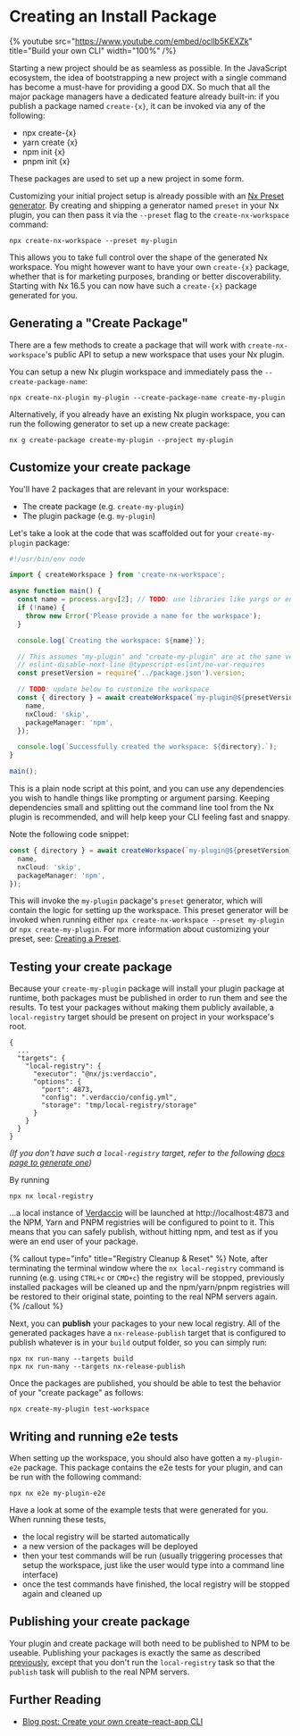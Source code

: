 # Creating an Install Package

{% youtube
src="https://www.youtube.com/embed/ocllb5KEXZk"
title="Build your own CLI"
width="100%" /%}

Starting a new project should be as seamless as possible. In the JavaScript ecosystem, the idea of bootstrapping a new project with a single command has become a must-have for providing a good DX. So much that all the major package managers have a dedicated feature already built-in: if you publish a package named `create-{x}`, it can be invoked via any of the following:

- npx create-{x}
- yarn create {x}
- npm init {x}
- pnpm init {x}

These packages are used to set up a new project in some form.

Customizing your initial project setup is already possible with an [Nx Preset generator](/extending-nx/recipes/create-preset). By creating and shipping a generator named `preset` in your Nx plugin, you can then pass it via the `--preset` flag to the `create-nx-workspace` command:

```shell
npx create-nx-workspace --preset my-plugin
```

This allows you to take full control over the shape of the generated Nx workspace. You might however want to have your own `create-{x}` package, whether that is for marketing purposes, branding or better discoverability. Starting with Nx 16.5 you can now have such a `create-{x}` package generated for you.

## Generating a "Create Package"

There are a few methods to create a package that will work with `create-nx-workspace`'s public API to setup a new workspace that uses your Nx plugin.

You can setup a new Nx plugin workspace and immediately pass the `--create-package-name`:

```shell
npx create-nx-plugin my-plugin --create-package-name create-my-plugin
```

Alternatively, if you already have an existing Nx plugin workspace, you can run the following generator to set up a new create package:

```shell
nx g create-package create-my-plugin --project my-plugin
```

## Customize your create package

You'll have 2 packages that are relevant in your workspace:

- The create package (e.g. `create-my-plugin`)
- The plugin package (e.g. `my-plugin`)

Let's take a look at the code that was scaffolded out for your `create-my-plugin` package:

```typescript {% fileName="packages/create-my-plugin/bin/index.ts" %}
#!/usr/bin/env node

import { createWorkspace } from 'create-nx-workspace';

async function main() {
  const name = process.argv[2]; // TODO: use libraries like yargs or enquirer to set your workspace name
  if (!name) {
    throw new Error('Please provide a name for the workspace');
  }

  console.log(`Creating the workspace: ${name}`);

  // This assumes "my-plugin" and "create-my-plugin" are at the same version
  // eslint-disable-next-line @typescript-eslint/no-var-requires
  const presetVersion = require('../package.json').version;

  // TODO: update below to customize the workspace
  const { directory } = await createWorkspace(`my-plugin@${presetVersion}`, {
    name,
    nxCloud: 'skip',
    packageManager: 'npm',
  });

  console.log(`Successfully created the workspace: ${directory}.`);
}

main();
```

This is a plain node script at this point, and you can use any dependencies you wish to handle things like prompting or argument parsing. Keeping dependencies small and splitting out the command line tool from the Nx plugin is recommended, and will help keep your CLI feeling fast and snappy.

Note the following code snippet:

```typescript
const { directory } = await createWorkspace(`my-plugin@${presetVersion}`, {
  name,
  nxCloud: 'skip',
  packageManager: 'npm',
});
```

This will invoke the `my-plugin` package's `preset` generator, which will contain the logic for setting up the workspace. This preset generator will be invoked when running either `npx create-nx-workspace --preset my-plugin` or `npx create-my-plugin`. For more information about customizing your preset, see: [Creating a Preset](/extending-nx/recipes/create-preset).

## Testing your create package

Because your `create-my-plugin` package will install your plugin package at runtime, both packages must be published in order to run them and see the results. To test your packages without making them publicly available, a `local-registry` target should be present on project in your workspace's root.

```jsonc {% fileName="project.json" %}
{
  ...
  "targets": {
    "local-registry": {
      "executor": "@nx/js:verdaccio",
      "options": {
        "port": 4873,
        "config": ".verdaccio/config.yml",
        "storage": "tmp/local-registry/storage"
      }
    }
  }
}
```

_(If you don't have such a `local-registry` target, refer to the following [docs page to generate one](/nx-api/js/generators/setup-verdaccio))_

By running

```shell
npx nx local-registry
```

...a local instance of [Verdaccio](https://verdaccio.org/) will be launched at http://localhost:4873 and the NPM, Yarn and PNPM registries will be configured to point to it. This means that you can safely publish, without hitting npm, and test as if you were an end user of your package.

{% callout type="info" title="Registry Cleanup & Reset" %}
Note, after terminating the terminal window where the `nx local-registry` command is running (e.g. using `CTRL+c` or `CMD+c`) the registry will be stopped, previously installed packages will be cleaned up and the npm/yarn/pnpm registries will be restored to their original state, pointing to the real NPM servers again.
{% /callout %}

Next, you can **publish** your packages to your new local registry. All of the generated packages have a `nx-release-publish` target that is configured to publish whatever is in your `build` output folder, so you can simply run:

```shell
npx nx run-many --targets build
npx nx run-many --targets nx-release-publish
```

Once the packages are published, you should be able to test the behavior of your "create package" as follows:

```shell
npx create-my-plugin test-workspace
```

## Writing and running e2e tests

When setting up the workspace, you should also have gotten a `my-plugin-e2e` package. This package contains the e2e tests for your plugin, and can be run with the following command:

```shell
npx nx e2e my-plugin-e2e
```

Have a look at some of the example tests that were generated for you. When running these tests,

- the local registry will be started automatically
- a new version of the packages will be deployed
- then your test commands will be run (usually triggering processes that setup the workspace, just like the user would type into a command line interface)
- once the test commands have finished, the local registry will be stopped again and cleaned up

## Publishing your create package

Your plugin and create package will both need to be published to NPM to be useable. Publishing your packages is exactly the same as described [previously](#testing-your-create-package), except that you don't run the `local-registry` task so that the `publish` task will publish to the real NPM servers.

## Further Reading

- [Blog post: Create your own create-react-app CLI](https://blog.nrwl.io/create-your-own-create-react-app-cli-d1bf13904e35?sk=a156dddcf85223e7d3e57312955714ea)
